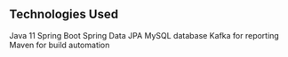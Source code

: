 ## Technologies Used
Java 11
Spring Boot
Spring Data JPA
MySQL database
Kafka for reporting
Maven for build automation
